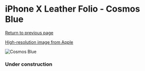 # iPhone X Leather Folio - Cosmos Blue

[Return to previous page](/iphone_x)

[High-resolution image from Apple](https://store.storeimages.cdn-apple.com/8756/as-images.apple.com/is/MQRW2?wid=4500&hei=4500&fmt=png)

<div style="width: 384px"><img src="/everypreview/MQRW2.png" alt="Cosmos Blue"></div>

### Under construction
